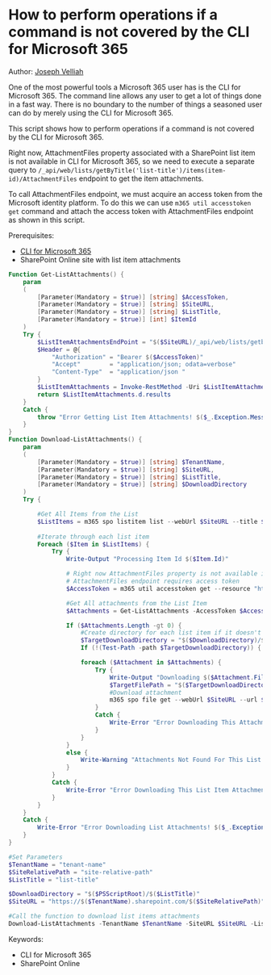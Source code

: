 # How to perform operations if a command is not covered by the CLI for Microsoft 365

Author: [Joseph Velliah](https://blog.josephvelliah.com/spol-download-attachments-from-list-items-using-cli-for-microsoft-365)

One of the most powerful tools a Microsoft 365 user has is the CLI for Microsoft 365. The command line allows any user to get a lot of things done in a fast way. There is no boundary to the number of things a seasoned user can do by merely using the CLI for Microsoft 365.

This script shows how to perform operations if a command is not covered by the CLI for Microsoft 365.

Right now, AttachmentFiles property associated with a SharePoint list item is not available in CLI for Microsoft 365, so we need to execute a separate query to ```/_api/web/lists/getByTitle('list-title')/items(item-id)/AttachmentFiles``` endpoint to get the item attachments.

To call AttachmentFiles endpoint, we must acquire an access token from the Microsoft identity platform. To do this we can use ```m365 util accesstoken get``` command and attach the access token with AttachmentFiles endpoint as shown in this script.

Prerequisites:

- [CLI for Microsoft 365](https://pnp.github.io/cli-microsoft365/)
- SharePoint Online site with list item attachments

```powershell tab="PowerShell"
Function Get-ListAttachments() {
    param
    (
        [Parameter(Mandatory = $true)] [string] $AccessToken,
        [Parameter(Mandatory = $true)] [string] $SiteURL,
        [Parameter(Mandatory = $true)] [string] $ListTitle,
        [Parameter(Mandatory = $true)] [int] $ItemId
    )   
    Try {
        $ListItemAttachmentsEndPoint = "$($SiteURL)/_api/web/lists/getbytitle('$($ListTitle)')/items($($ItemId))/AttachmentFiles"
        $Header = @{
            "Authorization" = "Bearer $($AccessToken)"
            "Accept"        = "application/json; odata=verbose" 
            "Content-Type"  = "application/json "
        }
        $ListItemAttachments = Invoke-RestMethod -Uri $ListItemAttachmentsEndPoint -Headers $Header -Method Get  
        return $ListItemAttachments.d.results
    }
    Catch {
        throw "Error Getting List Item Attachments! $($_.Exception.Message)" 
    }
}
Function Download-ListAttachments() {
    param
    (
        [Parameter(Mandatory = $true)] [string] $TenantName,
        [Parameter(Mandatory = $true)] [string] $SiteURL,
        [Parameter(Mandatory = $true)] [string] $ListTitle,
        [Parameter(Mandatory = $true)] [string] $DownloadDirectory
    )   
    Try {

        #Get All Items from the List
        $ListItems = m365 spo listitem list --webUrl $SiteURL --title $ListTitle -o json | ConvertFrom-Json -AsHashtable
         
        #Iterate through each list item
        Foreach ($Item in $ListItems) {
            Try {
                Write-Output "Processing Item Id $($Item.Id)"

                # Right now AttachmentFiles property is not available in cli-microsoft365 so we need to execute a separate query to /_api/web/lists/getByTitle('list-title')/items(item-id)/AttachmentFiles to get the item attachments. 
                # AttachmentFiles endpoint requires access token 
                $AccessToken = m365 util accesstoken get --resource "https://$($TenantName).sharepoint.com" --new 

                #Get All attachments from the List Item
                $Attachments = Get-ListAttachments -AccessToken $AccessToken -SiteURL $SiteURL -ListTitle $ListTitle -ItemId $Item.Id

                If ($Attachments.Length -gt 0) {
                    #Create directory for each list item if it doesn't exist
                    $TargetDownloadDirectory = "$($DownloadDirectory)/$($Item.Id)"
                    If (!(Test-Path -path $TargetDownloadDirectory)) { New-Item $TargetDownloadDirectory -type Directory | Out-Null }

                    foreach ($Attachment in $Attachments) {
                        Try {
                            Write-Output "Downloading $($Attachment.FileName)"
                            $TargetFilePath = "$($TargetDownloadDirectory)/$($Attachment.FileName)"
                            #Download attachment
                            m365 spo file get --webUrl $SiteURL --url $Attachment.ServerRelativeUrl --asFile --path $TargetFilePath
                        }
                        Catch {
                            Write-Error "Error Downloading This Attachment! $($_.Exception.Message)" 
                        }
                    }
                }
                else {
                    Write-Warning "Attachments Not Found For This List Item!"
                }
            }
            Catch {
                Write-Error "Error Downloading This List Item Attachments! $($_.Exception.Message)"
            }
        }
    }
    Catch {
        Write-Error "Error Downloading List Attachments! $($_.Exception.Message)"
    }
}

#Set Parameters
$TenantName = "tenant-name"
$SiteRelativePath = "site-relative-path"
$ListTitle = "list-title"

$DownloadDirectory = "$($PSScriptRoot)/$($ListTitle)"
$SiteURL = "https://$($TenantName).sharepoint.com/$($SiteRelativePath)"

#Call the function to download list items attachments
Download-ListAttachments -TenantName $TenantName -SiteURL $SiteURL -ListTitle $ListTitle -DownloadDirectory $DownloadDirectory
```

Keywords:

- CLI for Microsoft 365
- SharePoint Online
